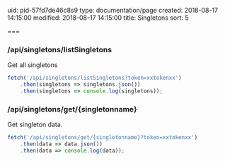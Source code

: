 uid: pid-57fd7de46c8s9
type: documentation/page
created: 2018-08-17 14:15:00
modified: 2018-08-17 14:15:00
title: Singletons
sort: 5

===

### /api/singletons/listSingletons

Get all singletons

```javascript
fetch('/api/singletons/listSingletons?token=xxtokenxx')
    .then(singletons => singletons.json())
    .then(singletons => console.log(singletons));
```

### /api/singletons/get/{singletonname}

Get singleton data.

```javascript
fetch('/api/singletons/get/{singletonname}?token=xxtokenxx')
    .then(data => data.json())
    .then(data => console.log(data));
```